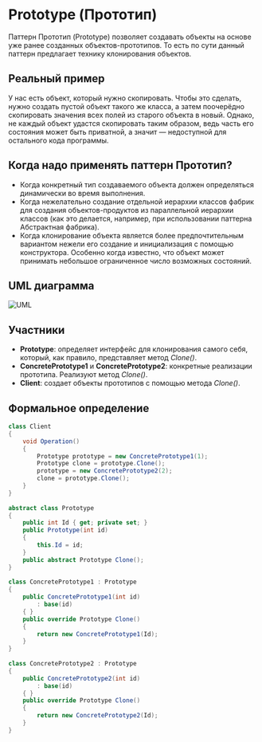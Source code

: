 ﻿# Prototype (Прототип)
Паттерн Прототип (Prototype) позволяет создавать объекты на основе уже ранее созданных объектов-прототипов. То есть по сути данный паттерн предлагает технику клонирования объектов.

## Реальный пример
У нас есть объект, который нужно скопировать. Чтобы это сделать, нужно создать пустой объект такого же класса, а затем поочерёдно скопировать значения всех полей из старого объекта в новый.
Однако, не каждый объект удастся скопировать таким образом, ведь часть его состояния может быть приватной, а значит — недоступной для остального кода программы.

## Когда надо применять паттерн Прототип?

- Когда конкретный тип создаваемого объекта должен определяться динамически во время выполнения.
- Когда нежелательно создание отдельной иерархии классов фабрик для создания объектов-продуктов из параллельной иерархии классов (как это делается, например, при использовании паттерна Абстрактная фабрика).
- Когда клонирование объекта является более предпочтительным вариантом нежели его создание и инициализация с помощью конструктора. Особенно когда известно, что объект может принимать небольшое ограниченное число возможных состояний.

## UML диаграмма

![UML](https://metanit.com/sharp/patterns/pics/prototype.png)

## Участники

- **Prototype**: определяет интерфейс для клонирования самого себя, который, как правило, представляет метод *Clone()*.
- **ConcretePrototype1** и **ConcretePrototype2**: конкретные реализации прототипа. Реализуют метод *Clone()*.
- **Client**: создает объекты прототипов с помощью метода *Clone()*.

## Формальное определение

```csharp
class Client
{
    void Operation()
    {
        Prototype prototype = new ConcretePrototype1(1);
        Prototype clone = prototype.Clone();
        prototype = new ConcretePrototype2(2);
        clone = prototype.Clone();
    }
}
 
abstract class Prototype
{
    public int Id { get; private set; }
    public Prototype(int id)
    {
        this.Id = id;
    }
    public abstract Prototype Clone();
}
 
class ConcretePrototype1 : Prototype
{
    public ConcretePrototype1(int id)
        : base(id)
    { }
    public override Prototype Clone()
    {
        return new ConcretePrototype1(Id);
    }
}
 
class ConcretePrototype2 : Prototype
{
    public ConcretePrototype2(int id)
        : base(id)
    { }
    public override Prototype Clone()
    {
        return new ConcretePrototype2(Id);
    }
}
```